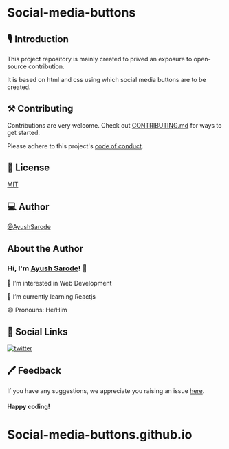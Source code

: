 
# Social-media-buttons
## 🎙 Introduction
This project repository is mainly created to prived an exposure to open-source contribution.

It is based on html and css using which social media buttons are to be created.

## ⚒ Contributing

Contributions are very welcome.
Check out [CONTRIBUTING.md](https://github.com/AyushSarode/Social-media-buttons.github.io/blob/main/CONTRIBUTING.md) for ways to get started.

Please adhere to this project's [code of conduct]().

## 📄 License

[MIT](https://github.com/AyushSarode/Social-media-buttons.github.io/blob/main/LICENSE)

## 💻 Author
[@AyushSarode](https://github.com/AyushSarode)
## About the Author

### Hi, I'm [Ayush Sarode](https://github.com/AyushSarode)! 👋

👀 I’m interested in Web Development

🌱 I’m currently learning Reactjs

😄 Pronouns: He/Him

## 🔗 Social Links

[![twitter](https://img.shields.io/badge/twitter-1DA1F2?style=for-the-badge&logo=twitter&logoColor=white)](https://mobile.twitter.com/AyushSarode07)




## 🖊 Feedback
If you have any suggestions, we appreciate you raising an issue [here](https://github.com/AyushSarode/Social-media-buttons.github.io/issues).

#### Happy coding!


# Social-media-buttons.github.io

